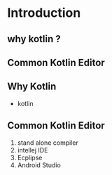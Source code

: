 # Introduction 
## why kotlin ?
## Common Kotlin Editor

## Why Kotlin
- kotlin
## Common Kotlin Editor
1. stand alone compiler
2. intellej IDE
3. Ecplipse
4. Android Studio
